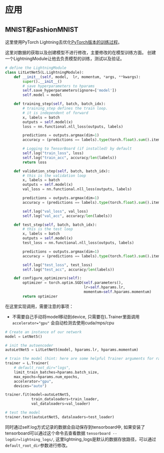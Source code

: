 # 应用

## MNIST和FashionMNIST

这里使用PyTorch Lightning去优化[PyTorch版本的训练过程](/pytorch/applications)。

这里对数据的获取以及创建模型不进行修改，主要修改的在模型训练方面。 创建一个LightningModule让他去负责模型的训练，测试以及验证。

```python
# define the LightningModule
class LitLetNet5(L.LightningModule):
    def __init__(self, model,  lr, momentum, *args, **kwargs):
        super().__init__()
        # save hyperparameters to hparams
        self.save_hyperparameters(ignore=['model'])
        self.model = model

    def training_step(self, batch, batch_idx):
        # training_step defines the train loop.
        # it is independent of forward
        x, labels = batch
        outputs = self.model(x)
        loss = nn.functional.nll_loss(outputs, labels)

        predictions = outputs.argmax(dim=1)
        accuracy = (predictions == labels).type(torch.float).sum().item()

        # Logging to TensorBoard (if installed) by default
        self.log("train_loss", loss)
        self.log("train_acc", accuracy/len(labels))
        return loss

    def validation_step(self, batch, batch_idx):
        # this is the validation loop
        x, labels = batch
        outputs = self.model(x)
        val_loss = nn.functional.nll_loss(outputs, labels)

        predictions = outputs.argmax(dim=1)
        accuracy = (predictions == labels).type(torch.float).sum().item()

        self.log("val_loss", val_loss)
        self.log("val_acc", accuracy/len(labels))

    def test_step(self, batch, batch_idx):
        # this is the test loop
        x, labels = batch
        outputs = self.model(x)
        test_loss = nn.functional.nll_loss(outputs, labels)

        predictions = outputs.argmax(dim=1)
        accuracy = (predictions == labels).type(torch.float).sum().item()

        self.log("test_loss", test_loss)
        self.log("test_acc", accuracy/len(labels))

    def configure_optimizers(self):
        optimizer = torch.optim.SGD(self.parameters(),
                                    lr=self.hparams.lr,
                                    momentum=self.hparams.momentum)
        return optimizer
```

在这里实现调用，需要注意的事项：
- 不需要自己手动将model移动到device, 只需要在L.Trainer里面调用`accelerator="gpu"` 会自动检测去使用cuda/mps/cpu


```python
# Create an instance of our network
model = LetNet5()

# init the autoencoder
autoLetNet5 = LitLetNet5(model, hparams.lr, hparams.momentum)

# train the model (hint: here are some helpful Trainer arguments for rapid idea iteration)
trainer = L.Trainer(
    # default_root_dir="logs",
    limit_train_batches=hparams.batch_size,
    max_epochs=hparams.num_epochs,
    accelerator="gpu",
    devices="auto")

trainer.fit(model=autoLetNet5, 
            train_dataloaders=train_loader,
            val_dataloaders=val_loader)

# test the model
trainer.test(autoLetNet5, dataloaders=test_loader)
```

同时通过self.log方式记录的数据会自动保存到tensorboard中, 如果安装了tensorboard可以通过这个命令去查看数据 `tensorboard --logdir=lightning_logs/`, 这里lightning_logs是默认的数据存放路径，可以通过`default_root_dir`参数进行修改。
